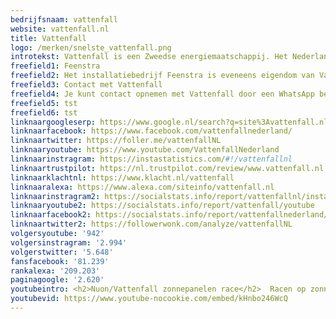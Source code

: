 ```yaml
---
bedrijfsnaam: vattenfall  
website: vattenfall.nl   
title: Vattenfall  
logo: /merken/snelste_vattenfall.png  
introtekst: Vattenfall is een Zweedse energiemaatschappij. Het Nederlandse Nutsbedrijf heette voorheen Nuon, en is in 1994 uit een fusie ontstaan. Het bedrijf wekt eleckticiteit, stadswarmte en aardgas op en verhandelt en levert deze ook. Daarnaast biedt Vattenfall additionele services aan om consumenten te helpen met het besparen van energie.  
freefield1: Feenstra  
freefield2: Het installatiebedrijf Feenstra is eveneens eigendom van Vattenfall. Via Feenstra kunnen consumenten isolatie, service, onderhoud en vervanging van hun verwarmingssystemen afnemen. Ook voor huisbeveiliging en ventilatie kan men bij Feenstra terecht.  
freefield3: Contact met Vattenfall  
freefield4: Je kunt contact opnemen met Vattenfall door een WhatsApp bericht te sturen naar +31208920230. Daarnaast kun je bellen met 0900-0808 (op werkdagen van 08:00 tot 15:00).  
freefield5: tst  
freefield6: tst  
linknaargoogleserp: https://www.google.nl/search?q=site%3Avattenfall.nl  
linknaarfacebook: https://www.facebook.com/vattenfallnederland/  
linknaartwitter: https://foller.me/vattenfallNL  
linknaaryoutube: https://www.youtube.com/VattenfallNederland  
linknaarinstragram: https://instastatistics.com/#!/vattenfallnl  
linknaartrustpilot: https://nl.trustpilot.com/review/www.vattenfall.nl  
linknaarklachtnl: https://www.klacht.nl/vattenfall  
linknaaralexa: https://www.alexa.com/siteinfo/vattenfall.nl  
linknaarinstragram2: https://socialstats.info/report/vattenfallnl/instagram  
linknaaryoutube2: https://socialstats.info/report/vattenfall/youtube  
linknaarfacebook2: https://socialstats.info/report/vattenfallnederland/facebook  
linknaartwitter2: https://followerwonk.com/analyze/vattenfallNL  
volgersyoutube: '942'  
volgersinstragram: '2.994'  
volgerstwitter: '5.648'  
fansfacebook: '81.239'  
rankalexa: '209.203'  
paginagoogle: '2.620'  
youtubeintro: <h2>Nuon/Vattenfall zonnepanelen race</h2>  Racen op zonneenergie. powered by Vattenfall.  
youtubevid: https://www.youtube-nocookie.com/embed/kHnbo246WcQ  
---
```




